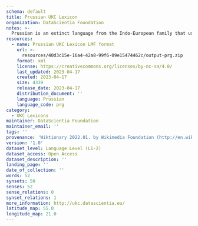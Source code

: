 ```yaml
---
schema: default
title: Prussian UKC Lexicon
organization: DataScientia Foundation
notes: >-
  Prussian is an extinct language from the Indo-European family that used to be spoken in Eurasia. The UKC Lexicon of Prussian is represented as a lexico-semantic network. It consists of words, word senses, synsets, as well as sense-level and synset-level relationships
resources:
  - name: Prussian UKC Lexicon LMF format
    url: >-
      resources/40d3c15e-16a4-42a8-99f6-09e15474462c/output-prg.zip
    format: xml
    license: https://creativecommons.org/licenses/by-nc-sa/4.0/
    last_updated: 2023-04-17
    created: 2023-04-17
    size: 4339
    release_date: 2023-04-17
    distribution_document: ''
    language: Prussian
    language_code: prg
category:
  - UKC Lexicons
maintainer: DataScientia Foundation
maintainer_email: ''
tags: ''
provenance: 'Wiktionary 2022.01. by Wikimedia Foundation (http://en.wiktionary.org); CogNet 2.1 by Khuyagbaatar Batsuren, National University of Mongolia (http://cognet.ukc.disi.unitn.it); Princeton WordNet 2.1 by Princeton University (https://wordnet.princeton.edu)'
version: '1.0'
dataset_level: Language Level (L1-2)
dataset_access: Open Access
dataset_description: ''
landing_page: ''
date_of_collection: ''
words: 52
synsets: 50
senses: 52
sense_relations: 0
synset_relations: 1
more_information: http://ukc.datascientia.eu/
latitude_map: 55.0
longitude_map: 21.0
---
```


